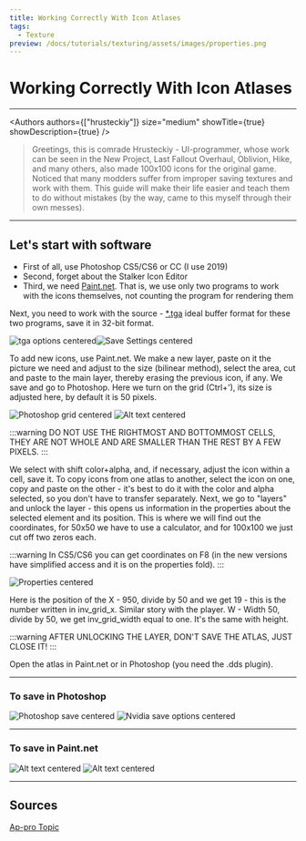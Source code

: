 ```yaml
---
title: Working Correctly With Icon Atlases
tags:
  - Texture
preview: /docs/tutorials/texturing/assets/images/properties.png
---
```


# Working Correctly With Icon Atlases

___

<Authors
  authors={["hrusteckiy"]}
  size="medium"
  showTitle={true}
  showDescription={true}
/>

> Greetings, this is comrade Hrusteckiy - UI-programmer, whose work can be seen in the New Project, Last Fallout Overhaul, Oblivion, Hike, and many others, also made 100x100 icons for the original game. Noticed that many modders suffer from improper saving textures and work with them. This guide will make their life easier and teach them to do without mistakes (by the way, came to this myself through their own messes).

___

## Let's start with software

* First of all, use Photoshop CS5/CS6 or CC (I use 2019)
* Second, forget about the Stalker Icon Editor
* Third, we need [Paint.net](https://www.getpaint.net/). That is, we use only two programs to work with the icons themselves, not counting the program for rendering them

Next, you need to work with the source - [*.tga](https://en.wikipedia.org/wiki/Truevision_TGA) ideal buffer format for these two programs, save it in 32-bit format.

![tga options centered](assets/images/tga-settings.png)![Save Settings centered](assets/images/save-settings.png)

To add new icons, use Paint.net. We make a new layer, paste on it the picture we need and adjust to the size (bilinear method), select the area, cut and paste to the main layer, thereby erasing the previous icon, if any. We save and go to Photoshop. Here we turn on the grid (Ctrl+'), its size is adjusted here, by default it is 50 pixels.

![Photoshop grid centered](assets/images/photoshop-grid.png)
![Alt text centered](assets/images/preferences.png)

:::warning
DO NOT USE THE RIGHTMOST AND BOTTOMMOST CELLS, THEY ARE NOT WHOLE AND ARE SMALLER THAN THE REST BY A FEW PIXELS.
:::

We select with shift color+alpha, and, if necessary, adjust the icon within a cell, save it.
To copy icons from one atlas to another, select the icon on one, copy and paste on the other - it's best to do it with the color and alpha selected, so you don't have to transfer separately.
Next, we go to "layers" and unlock the layer - this opens us information in the properties about the selected element and its position. This is where we will find out the coordinates, for 50x50 we have to use a calculator, and for 100x100 we just cut off two zeros each.

:::warning
In CS5/CS6 you can get coordinates on F8 (in the new versions have simplified access and it is on the properties fold).
:::

![Properties centered](assets/images/properties.png)

Here is the position of the X - 950, divide by 50 and we get 19 - this is the number written in inv_grid_x. Similar story with the player. W - Width 50, divide by 50, we get inv_grid_width equal to one. It's the same with height.

:::warning
AFTER UNLOCKING THE LAYER, DON'T SAVE THE ATLAS, JUST CLOSE IT!
:::

Open the atlas in Paint.net or in Photoshop (you need the .dds plugin).

___

### To save in Photoshop

![Photoshop save centered](assets/images/photoshop-save.png)
![Nvidia save options centered](assets/images/nvidia-save-options.png)

___

### To save in Paint.net

![Alt text centered](assets/images/image_(7).png)
![Alt text centered](assets/images/image_(8).png)

___

## Sources

[Ap-pro Topic](https://ap-pro.ru/forums/topic/4205-pravilnaya-rabota-s-atlasami-ikonok/)
